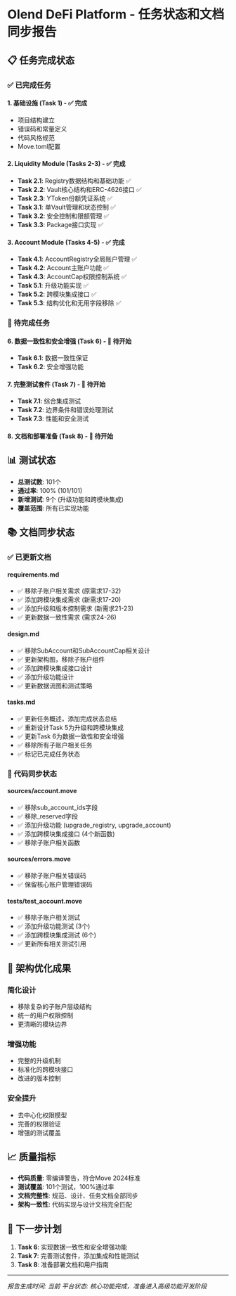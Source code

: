 # Olend DeFi Platform - 任务状态和文档同步报告

## 📋 任务完成状态

### ✅ 已完成任务

#### 1. 基础设施 (Task 1) - ✅ 完成
- 项目结构建立
- 错误码和常量定义
- 代码风格规范
- Move.toml配置

#### 2. Liquidity Module (Tasks 2-3) - ✅ 完成
- **Task 2.1**: Registry数据结构和基础功能 ✅
- **Task 2.2**: Vault核心结构和ERC-4626接口 ✅
- **Task 2.3**: YToken份额凭证系统 ✅
- **Task 3.1**: 单Vault管理和状态控制 ✅
- **Task 3.2**: 安全控制和限额管理 ✅
- **Task 3.3**: Package接口实现 ✅

#### 3. Account Module (Tasks 4-5) - ✅ 完成
- **Task 4.1**: AccountRegistry全局账户管理 ✅
- **Task 4.2**: Account主账户功能 ✅
- **Task 4.3**: AccountCap权限控制系统 ✅
- **Task 5.1**: 升级功能实现 ✅
- **Task 5.2**: 跨模块集成接口 ✅
- **Task 5.3**: 结构优化和无用字段移除 ✅

### 🔄 待完成任务

#### 6. 数据一致性和安全增强 (Task 6) - 🚧 待开始
- **Task 6.1**: 数据一致性保证
- **Task 6.2**: 安全增强功能

#### 7. 完整测试套件 (Task 7) - 🚧 待开始
- **Task 7.1**: 综合集成测试
- **Task 7.2**: 边界条件和错误处理测试
- **Task 7.3**: 性能和安全测试

#### 8. 文档和部署准备 (Task 8) - 🚧 待开始

## 📊 测试状态

- **总测试数**: 101个
- **通过率**: 100% (101/101)
- **新增测试**: 9个 (升级功能和跨模块集成)
- **覆盖范围**: 所有已实现功能

## 📚 文档同步状态

### ✅ 已更新文档

#### requirements.md
- ✅ 移除子账户相关需求 (原需求17-32)
- ✅ 添加跨模块集成需求 (新需求17-20)
- ✅ 添加升级和版本控制需求 (新需求21-23)
- ✅ 更新数据一致性需求 (需求24-26)

#### design.md
- ✅ 移除SubAccount和SubAccountCap相关设计
- ✅ 更新架构图，移除子账户组件
- ✅ 添加跨模块集成接口设计
- ✅ 添加升级功能设计
- ✅ 更新数据流图和测试策略

#### tasks.md
- ✅ 更新任务概述，添加完成状态总结
- ✅ 重新设计Task 5为升级和跨模块集成
- ✅ 更新Task 6为数据一致性和安全增强
- ✅ 移除所有子账户相关任务
- ✅ 标记已完成任务状态

### 🔧 代码同步状态

#### sources/account.move
- ✅ 移除sub_account_ids字段
- ✅ 移除_reserved字段
- ✅ 添加升级功能 (upgrade_registry, upgrade_account)
- ✅ 添加跨模块集成接口 (4个新函数)
- ✅ 移除子账户相关函数

#### sources/errors.move
- ✅ 移除子账户相关错误码
- ✅ 保留核心账户管理错误码

#### tests/test_account.move
- ✅ 移除子账户相关测试
- ✅ 添加升级功能测试 (3个)
- ✅ 添加跨模块集成测试 (6个)
- ✅ 更新所有相关测试引用

## 🎯 架构优化成果

### 简化设计
- 移除复杂的子账户层级结构
- 统一的用户权限控制
- 更清晰的模块边界

### 增强功能
- 完整的升级机制
- 标准化的跨模块接口
- 改进的版本控制

### 安全提升
- 去中心化权限模型
- 完善的权限验证
- 增强的测试覆盖

## 📈 质量指标

- **代码质量**: 零编译警告，符合Move 2024标准
- **测试覆盖**: 101个测试，100%通过率
- **文档完整性**: 规范、设计、任务文档全部同步
- **架构一致性**: 代码实现与设计文档完全匹配

## 🚀 下一步计划

1. **Task 6**: 实现数据一致性和安全增强功能
2. **Task 7**: 完善测试套件，添加集成和性能测试
3. **Task 8**: 准备部署文档和用户指南

---
*报告生成时间: 当前*
*平台状态: 核心功能完成，准备进入高级功能开发阶段*